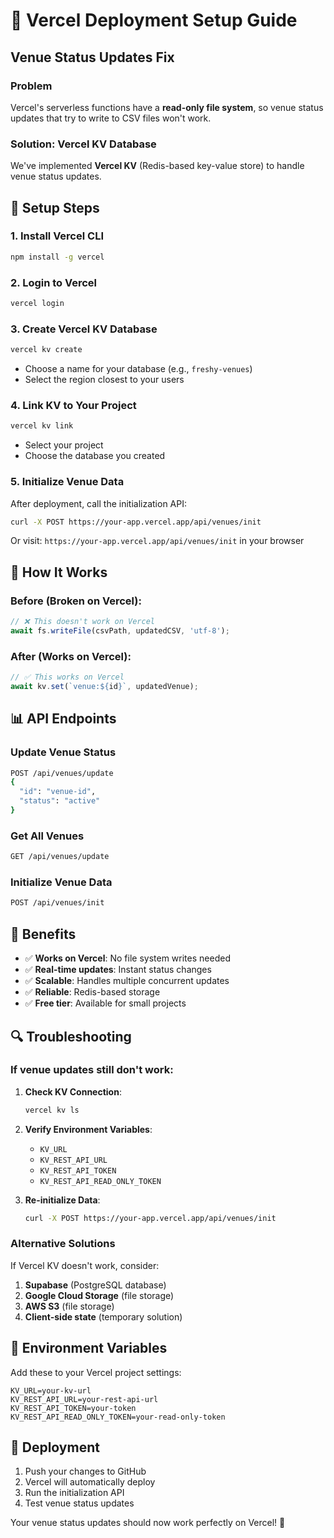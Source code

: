 # 🚀 Vercel Deployment Setup Guide

## Venue Status Updates Fix

### Problem
Vercel's serverless functions have a **read-only file system**, so venue status updates that try to write to CSV files won't work.

### Solution: Vercel KV Database

We've implemented **Vercel KV** (Redis-based key-value store) to handle venue status updates.

## 🔧 Setup Steps

### 1. Install Vercel CLI
```bash
npm install -g vercel
```

### 2. Login to Vercel
```bash
vercel login
```

### 3. Create Vercel KV Database
```bash
vercel kv create
```
- Choose a name for your database (e.g., `freshy-venues`)
- Select the region closest to your users

### 4. Link KV to Your Project
```bash
vercel kv link
```
- Select your project
- Choose the database you created

### 5. Initialize Venue Data
After deployment, call the initialization API:
```bash
curl -X POST https://your-app.vercel.app/api/venues/init
```

Or visit: `https://your-app.vercel.app/api/venues/init` in your browser

## 🔄 How It Works

### Before (Broken on Vercel):
```typescript
// ❌ This doesn't work on Vercel
await fs.writeFile(csvPath, updatedCSV, 'utf-8');
```

### After (Works on Vercel):
```typescript
// ✅ This works on Vercel
await kv.set(`venue:${id}`, updatedVenue);
```

## 📊 API Endpoints

### Update Venue Status
```bash
POST /api/venues/update
{
  "id": "venue-id",
  "status": "active"
}
```

### Get All Venues
```bash
GET /api/venues/update
```

### Initialize Venue Data
```bash
POST /api/venues/init
```

## 🎯 Benefits

- ✅ **Works on Vercel**: No file system writes needed
- ✅ **Real-time updates**: Instant status changes
- ✅ **Scalable**: Handles multiple concurrent updates
- ✅ **Reliable**: Redis-based storage
- ✅ **Free tier**: Available for small projects

## 🔍 Troubleshooting

### If venue updates still don't work:

1. **Check KV Connection**:
   ```bash
   vercel kv ls
   ```

2. **Verify Environment Variables**:
   - `KV_URL`
   - `KV_REST_API_URL`
   - `KV_REST_API_TOKEN`
   - `KV_REST_API_READ_ONLY_TOKEN`

3. **Re-initialize Data**:
   ```bash
   curl -X POST https://your-app.vercel.app/api/venues/init
   ```

### Alternative Solutions

If Vercel KV doesn't work, consider:

1. **Supabase** (PostgreSQL database)
2. **Google Cloud Storage** (file storage)
3. **AWS S3** (file storage)
4. **Client-side state** (temporary solution)

## 📝 Environment Variables

Add these to your Vercel project settings:

```
KV_URL=your-kv-url
KV_REST_API_URL=your-rest-api-url
KV_REST_API_TOKEN=your-token
KV_REST_API_READ_ONLY_TOKEN=your-read-only-token
```

## 🚀 Deployment

1. Push your changes to GitHub
2. Vercel will automatically deploy
3. Run the initialization API
4. Test venue status updates

Your venue status updates should now work perfectly on Vercel! 🎉 
